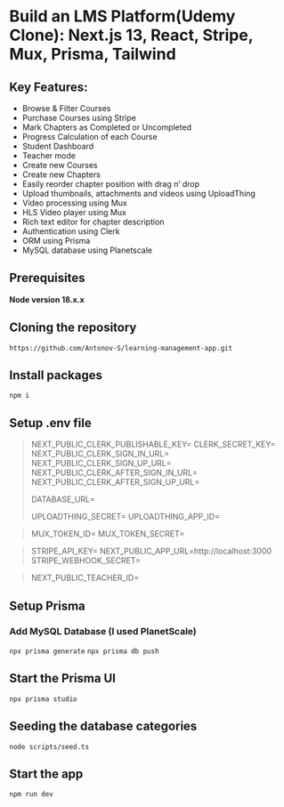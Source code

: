 # Build an LMS Platform(Udemy Clone): Next.js 13, React, Stripe, Mux, Prisma, Tailwind

## Key Features:

- Browse & Filter Courses
- Purchase Courses using Stripe
- Mark Chapters as Completed or Uncompleted
- Progress Calculation of each Course
- Student Dashboard
- Teacher mode
- Create new Courses
- Create new Chapters
- Easily reorder chapter position with drag n’ drop
- Upload thumbnails, attachments and videos using UploadThing
- Video processing using Mux
- HLS Video player using Mux
- Rich text editor for chapter description
- Authentication using Clerk
- ORM using Prisma
- MySQL database using Planetscale

## Prerequisites

**Node version 18.x.x**

## Cloning the repository

`https://github.com/Antonov-S/learning-management-app.git`

## Install packages

`npm i`

## Setup .env file

> NEXT_PUBLIC_CLERK_PUBLISHABLE_KEY=
> CLERK_SECRET_KEY=
> NEXT_PUBLIC_CLERK_SIGN_IN_URL=
> NEXT_PUBLIC_CLERK_SIGN_UP_URL=
> NEXT_PUBLIC_CLERK_AFTER_SIGN_IN_URL=
> NEXT_PUBLIC_CLERK_AFTER_SIGN_UP_URL=
>
> DATABASE_URL=
>
> UPLOADTHING_SECRET=
> UPLOADTHING_APP_ID=

> MUX_TOKEN_ID=
> MUX_TOKEN_SECRET=

> STRIPE_API_KEY=
> NEXT_PUBLIC_APP_URL=http://localhost:3000
> STRIPE_WEBHOOK_SECRET=

> NEXT_PUBLIC_TEACHER_ID=

## Setup Prisma

### Add MySQL Database (I used PlanetScale)

`npx prisma generate`
`npx prisma db push`

## Start the Prisma UI

`npx prisma studio`

## Seeding the database categories

`node scripts/seed.ts`

## Start the app

`npm run dev`
